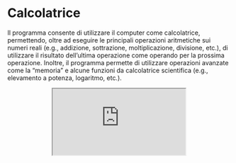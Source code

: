 # Calcolatrice

Il programma consente di utilizzare il computer come calcolatrice, permettendo, oltre ad eseguire le principali operazioni aritmetiche sui numeri reali (e.g., addizione, sottrazione, moltiplicazione, divisione, etc.), di utilizzare il risultato dell’ultima operazione come operando per la prossima operazione. 
Inoltre, il programma permette di utilizzare operazioni avanzate come la “memoria” e alcune funzioni da calcolatrice scientifica (e.g., elevamento a potenza, logaritmo, etc.).

<div id="header" align="center">
  <iframe src="https://docs.google.com/spreadsheets/d/e/2PACX-1vRMcaPpx2Poh_Vxo-SeMj47TycSukkJ44vhRATRumu_Lr6ifiSudwzSv3CqM_AvoiKS6sZ0RxydDLiW/pubhtml widget=true&amp;headers=false"></iframe>
</div>
